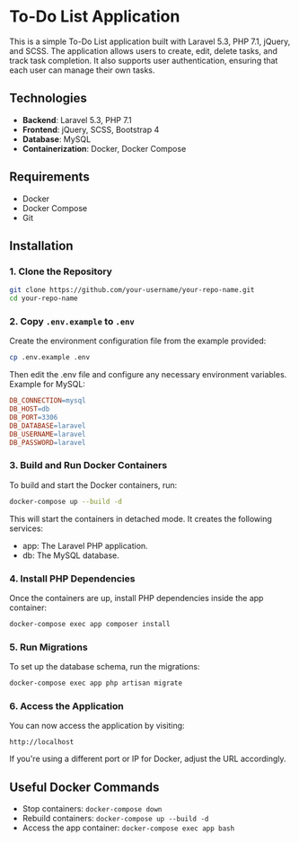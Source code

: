 # To-Do List Application

This is a simple To-Do List application built with Laravel 5.3, PHP 7.1, jQuery, and SCSS. The application allows users to create, edit, delete tasks, and track task completion. It also supports user authentication, ensuring that each user can manage their own tasks.

## Technologies

- **Backend**: Laravel 5.3, PHP 7.1
- **Frontend**: jQuery, SCSS, Bootstrap 4
- **Database**: MySQL
- **Containerization**: Docker, Docker Compose

## Requirements

- Docker
- Docker Compose
- Git

## Installation

### 1. Clone the Repository

```bash
git clone https://github.com/your-username/your-repo-name.git
cd your-repo-name
```

### 2. Copy `.env.example` to `.env`
Create the environment configuration file from the example provided:
```bash
cp .env.example .env
```
Then edit the .env file and configure any necessary environment variables. Example for MySQL:
```makefile
DB_CONNECTION=mysql
DB_HOST=db
DB_PORT=3306
DB_DATABASE=laravel
DB_USERNAME=laravel
DB_PASSWORD=laravel
```

### 3. Build and Run Docker Containers
To build and start the Docker containers, run:
```bash
docker-compose up --build -d
```
This will start the containers in detached mode. It creates the following services:

* app: The Laravel PHP application.
* db: The MySQL database.

### 4. Install PHP Dependencies
Once the containers are up, install PHP dependencies inside the app container:
```bash
docker-compose exec app composer install
```

### 5. Run Migrations
To set up the database schema, run the migrations:
```bash
docker-compose exec app php artisan migrate
```

### 6. Access the Application
You can now access the application by visiting:
```
http://localhost
```
If you're using a different port or IP for Docker, adjust the URL accordingly.

## Useful Docker Commands
* Stop containers: `docker-compose down`
* Rebuild containers: `docker-compose up --build -d`
* Access the app container: `docker-compose exec app bash`
